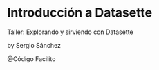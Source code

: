 # Introducción a Datasette

Taller: Explorando y sirviendo con Datasette

by Sergio Sánchez

@Código Facilito
